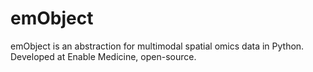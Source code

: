 # emObject
emObject is an abstraction for multimodal spatial omics data in Python. Developed at Enable Medicine, open-source.
